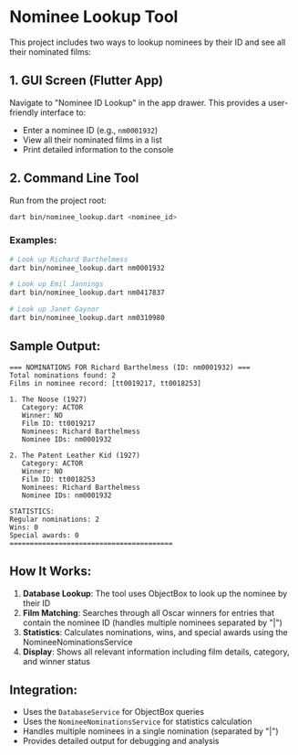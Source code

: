 # Nominee Lookup Tool

This project includes two ways to lookup nominees by their ID and see all their nominated films:

## 1. GUI Screen (Flutter App)

Navigate to "Nominee ID Lookup" in the app drawer. This provides a user-friendly interface to:
- Enter a nominee ID (e.g., `nm0001932`)
- View all their nominated films in a list
- Print detailed information to the console

## 2. Command Line Tool

Run from the project root:
```bash
dart bin/nominee_lookup.dart <nominee_id>
```

### Examples:

```bash
# Look up Richard Barthelmess
dart bin/nominee_lookup.dart nm0001932

# Look up Emil Jannings
dart bin/nominee_lookup.dart nm0417837

# Look up Janet Gaynor
dart bin/nominee_lookup.dart nm0310980
```

## Sample Output:

```
=== NOMINATIONS FOR Richard Barthelmess (ID: nm0001932) ===
Total nominations found: 2
Films in nominee record: [tt0019217, tt0018253]

1. The Noose (1927)
   Category: ACTOR
   Winner: NO
   Film ID: tt0019217
   Nominees: Richard Barthelmess
   Nominee IDs: nm0001932

2. The Patent Leather Kid (1927)
   Category: ACTOR
   Winner: NO
   Film ID: tt0018253
   Nominees: Richard Barthelmess
   Nominee IDs: nm0001932

STATISTICS:
Regular nominations: 2
Wins: 0
Special awards: 0
========================================
```

## How It Works:

1. **Database Lookup**: The tool uses ObjectBox to look up the nominee by their ID
2. **Film Matching**: Searches through all Oscar winners for entries that contain the nominee ID (handles multiple nominees separated by "|")
3. **Statistics**: Calculates nominations, wins, and special awards using the NomineeNominationsService
4. **Display**: Shows all relevant information including film details, category, and winner status

## Integration:

- Uses the `DatabaseService` for ObjectBox queries
- Uses the `NomineeNominationsService` for statistics calculation  
- Handles multiple nominees in a single nomination (separated by "|")
- Provides detailed output for debugging and analysis
